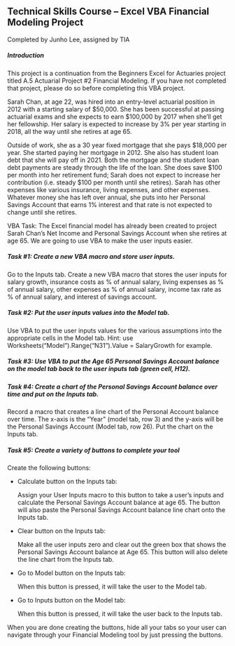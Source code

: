 ## Technical Skills Course – Excel VBA Financial Modeling Project

Completed by Junho Lee, assigned by TIA

##### Introduction
This project is a continuation from the Beginners Excel for Actuaries project titled A.5 Actuarial Project #2 Financial Modeling. If you have not completed that project, please do so before completing this VBA project.

Sarah Chan, at age 22, was hired into an entry-level actuarial position in 2012 with a starting salary of $50,000. She has been successful at passing actuarial exams and she expects to earn $100,000 by 2017 when she’ll get her fellowship. Her salary is expected to increase by 3% per year starting in 2018, all the way until she retires at age 65.

Outside of work, she as a 30 year fixed mortgage that she pays $18,000 per year. She started paying her mortgage in 2012. She also has student loan debt that she will pay off in 2021. Both the mortgage and the student loan debt payments are steady through the life of the loan. She does save $100 per month into her retirement fund; Sarah does not expect to increase her contribution (i.e. steady $100 per month until she retires). Sarah has other expenses like various insurance, living expenses, and other expenses. Whatever money she has left over annual, she puts into her Personal Savings Account that earns 1% interest and that rate is not expected to change until she retires.

VBA Task: The Excel financial model has already been created to project Sarah Chan’s Net Income and Personal Savings Account when she retires at age 65. We are going to use VBA to make the user inputs easier.

##### Task #1: Create a new VBA macro and store user inputs.

Go to the Inputs tab. Create a new VBA macro that stores the user inputs for salary growth, insurance costs as % of annual salary, living expenses as % of annual salary, other expenses as % of annual salary, income tax rate as % of annual salary, and interest of savings account.

##### Task #2: Put the user inputs values into the Model tab.

Use VBA to put the user inputs values for the various assumptions into the appropriate cells in the Model tab.
Hint: use Worksheets(“Model”).Range(“N31”).Value = SalaryGrowth for example.

##### Task #3: Use VBA to put the Age 65 Personal Savings Account balance on the model tab back to the user inputs tab (green cell, H12).

##### Task #4: Create a chart of the Personal Savings Account balance over time and put on the Inputs tab.

Record a macro that creates a line chart of the Personal Account balance over time. The x-axis is the “Year” (model tab, row 3) and the y-axis will be the Personal Savings Account (Model tab, row 26). Put the chart on the Inputs tab.

##### Task #5: Create a variety of buttons to complete your tool

Create the following buttons:

* Calculate button on the Inputs tab:

  Assign your User Inputs macro to this button to take a user’s inputs and calculate the Personal Savings Account balance at age 65. The button will also paste the Personal Savings Account balance line chart onto the Inputs tab.
* Clear button on the Inputs tab:

  Make all the user inputs zero and clear out the green box that shows the Personal Savings Account balance at Age 65. This button will also delete the line chart from the Inputs tab.
* Go to Model button on the Inputs tab:

  When this button is pressed, it will take the user to the Model tab.
* Go to Inputs button on the Model tab:

  When this button is pressed, it will take the user back to the Inputs tab.

When you are done creating the buttons, hide all your tabs so your user can navigate through your
Financial Modeling tool by just pressing the buttons.
